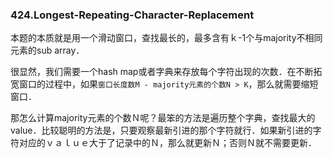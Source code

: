 ### 424.Longest-Repeating-Character-Replacement
本题的本质就是用一个滑动窗口，查找最长的，最多含有ｋ-1个与majority不相同元素的sub array．

很显然，我们需要一个hash map或者字典来存放每个字符出现的次数．在不断拓宽窗口的过程中，如果```窗口长度数M - majority元素的个数N > K```，那么就需要缩短窗口．

那怎么计算majority元素的个数Ｎ呢？最笨的方法是遍历整个字典，查找最大的value．比较聪明的方法是，只要观察最新引进的那个字符就行．如果新引进的字符对应的ｖａｌｕｅ大于了记录中的Ｎ，那么就更新Ｎ；否则Ｎ就不需要更新．
